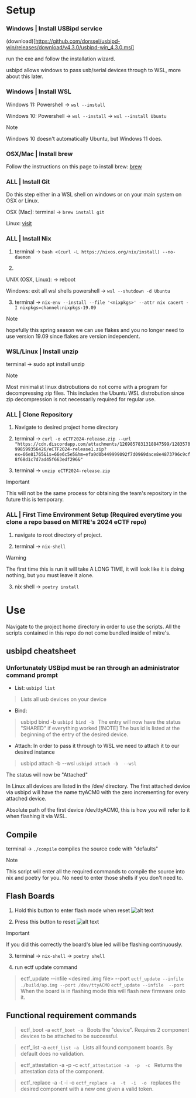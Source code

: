 # Setup

### Windows | Install USBipd service

(download)[https://github.com/dorssel/usbipd-win/releases/download/v4.3.0/usbipd-win_4.3.0.msi]

run the exe and follow the installation wizard.

usbipd allows windows to pass usb/serial devices through to WSL, more about this later.


### Windows | Install WSL

Windows 11:
Powershell -> ```wsl --install```

Windows 10:
Powershell -> ```wsl --install``` -> ```wsl --install Ubuntu```
> [!NOTE]
> Windows 10 doesn't automatically Ubuntu, but Windows 11 does.

### OSX/Mac | Install brew

Follow the instructions on this page to install brew: [brew](https://brew.sh/)

### ALL | Install Git

Do this step either in a WSL shell on windows or on your main system on OSX or Linux.

OSX (Mac):
terminal -> ```brew install git```

Linux: [visit](https://git-scm.com/download/linux)

### ALL | Install Nix

1. terminal -> ```bash <(curl -L https://nixos.org/nix/install) --no-daemon```

2.

UNIX (OSX, Linux):
-> reboot

Windows:
exit all wsl shells
powershell -> ```wsl --shutdown -d Ubuntu```

3. terminal -> ```nix-env --install --file '<nixpkgs>' --attr nix cacert -I nixpkgs=channel:nixpkgs-19.09```
> [!NOTE]
> hopefully this spring season we can use flakes and you no longer need to use version 19.09 since flakes are version independent.

### WSL/Linux | Install unzip

terminal -> sudo apt install unzip
>[!NOTE]
> Most minimalist linux distrobutions do not come with a program for decompressing zip files.
> This includes the Ubuntu WSL distrobution since zip decompression is not necessarily required for regular use.

### ALL | Clone Repository

1. Navigate to desired project home directory

2. terminal -> ```curl -o eCTF2024-release.zip --url "https://cdn.discordapp.com/attachments/1269857831318847599/1283570998599356426/eCTF2024-release1.zip?ex=66e81765&is=66e6c5e5&hm=efa9d0b449999092f7d0969dace8e4873796c9cf8f68d1c7d7ad45f663edf296&"```

3. terminal -> ```unzip eCTF2024-release.zip```

>[!IMPORTANT]
> This will not be the same process for obtaining the team's repository in the future this is temporary.

### ALL | First Time Environment Setup (Required everytime you clone a repo based on MITRE's 2024 eCTF repo)

1. navigate to root directory of project.

2. terminal -> ```nix-shell```

>[!WARNING]
> The first time this is run it will take A LONG TIME, it will look like it is doing nothing, but you must leave it alone.

3. nix shell -> ```poetry install```

# Use
Navigate to the project home directory in order to use the scripts.
All the scripts contained in this repo do not come bundled inside of mitre's.

## usbipd cheatsheet

### Unfortunately USBipd must be ran through an administrator command prompt

- List:
```usbipd list```
>Lists all usb devices on your device

- Bind:
>usbipd bind -b <bus-id>
```usbipd bind -b ```
The entry will now have the status "SHARED" if everything worked
>[!NOTE]
> The bus id is listed at the beginning of the entry of the desired device.

- Attach:
In order to pass it through to WSL we need to attach it to our desired instance
> usbipd attach -b <busid> --wsl <wsl-instance-name>
```usbipd attach -b  --wsl ```

The status will now be "Attached"

In Linux all devices are listed in the /dev/ directory.
The first attached device via usbipd will have the name ttyACM0
with the zero incrementing for every attached device.

Absolute path of the first device /dev/ttyACM0, this is how you will refer to it when flashing it via WSL.

## Compile

terminal -> ```./compile```
compiles the source code with "defaults"
>[!NOTE]
> This script will enter all the required commands to compile the source into nix and poetry for you.
> No need to enter those shells if you don't need to.

## Flash Boards

1. Hold this button to enter flash mode when reset
![alt text](board_photo_flash_mode.png)

2. Press this button to reset
![alt text](board_photo.png)

>[!IMPORTANT]
> If you did this correctly the board's blue led will be flashing continuously.

3. terminal -> ```nix-shell``` -> ```poetry shell```

4. run ectf update command
>ectf_update --infile <desired .img file> --port <linux device>
```ectf_update --infile ./build/ap.img --port /dev/ttyACM0```
```ectf_update --infile  --port ```
When the board is in flashing mode this will flash new firmware onto it.

## Functional requirement commands

>ectf_boot -a <application processor device>
```ectf_boot -a ```
Boots the "device". Requires 2 component devices to be attached to be successful.

>ectf_list -a <application processor device>
```ectf_list -a ```
Lists all found component boards. By default does no validation.

>ectf_attestation -a <application processor device> -p <pin> -c <component id>
```ectf_attestation -a  -p  -c ```
Returns the attestation data of the component.

>ectf_replace -a <application processor device> -t <token> -i <in component> -o <out component>
```ectf_replace -a  -t  -i  -o ```
replaces the desired component with a new one given a valid token.
